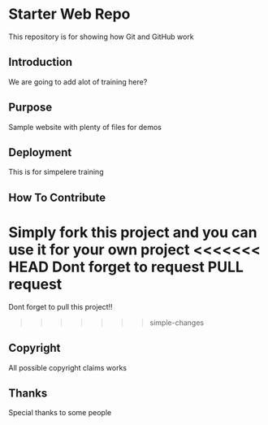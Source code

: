 # Starter Web Repo

This repository is for showing how Git and GitHub work

## Introduction

We are going to add alot of training here?

## Purpose

Sample website with plenty of files for demos

## Deployment 

This is for simpelere training

## How To Contribute

Simply fork this project and you can use it for your own project
<<<<<<< HEAD
Dont forget to request PULL request
=======
Dont forget to pull this project!!
>>>>>>> simple-changes

## Copyright

All possible copyright claims works

## Thanks

Special thanks to some people